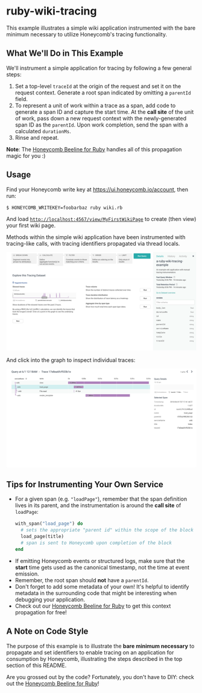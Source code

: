 # ruby-wiki-tracing

This example illustrates a simple wiki application instrumented with the bare minimum necessary to utilize Honeycomb's tracing functionality.

## What We'll Do in This Example

We'll instrument a simple application for tracing by following a few general steps:

1. Set a top-level `traceId` at the origin of the request and set it on the request context. Generate a root span indicated by omitting a `parentId` field.
2. To represent a unit of work within a trace as a span, add code to generate a span ID and capture the start time. At the **call site** of the unit of work, pass down a new request context with the newly-generated span ID as the `parentId`. Upon work completion, send the span with a calculated `durationMs`.
3. Rinse and repeat.

**Note**: The [Honeycomb Beeline for Ruby](https://github.com/honeycombio/beeline-ruby) handles all of this propagation magic for you :)

## Usage

Find your Honeycomb write key at https://ui.honeycomb.io/account, then run:

```bash
$ HONEYCOMB_WRITEKEY=foobarbaz ruby wiki.rb
```

And load [`http://localhost:4567/view/MyFirstWikiPage`](http://localhost:4567/view/MyFirstWikiPage) to create (then view) your first wiki page.

Methods within the simple wiki application have been instrumented with tracing-like calls, with tracing identifiers propagated via thread locals.

![Honeycomb initial view](images/honeycomb.png?raw=true "Explore traces with Honeycomb")

And click into the graph to inspect individual traces:

![Honeycomb trace view](images/trace.png?raw=true "Classic tracing waterfall view in Honeycomb")

## Tips for Instrumenting Your Own Service

- For a given span (e.g. `"loadPage"`), remember that the span definition lives in its parent, and the instrumentation is around the **call site** of `loadPage`:
    ```ruby
    with_span("load_page") do
      # sets the appropriate "parent id" within the scope of the block
      load_page(title)
      # span is sent to Honeycomb upon completion of the block
    end
    ```
- If emitting Honeycomb events or structured logs, make sure that the **start** time gets used as the canonical timestamp, not the time at event emission.
- Remember, the root span should **not** have a `parentId`.
- Don't forget to add some metadata of your own! It's helpful to identify metadata in the surrounding code that might be interesting when debugging your application.
- Check out our [Honeycomb Beeline for Ruby](https://github.com/honeycombio/beeline-ruby) to get this context propagation for free! 

## A Note on Code Style

The purpose of this example is to illustrate the **bare minimum necessary** to propagate and set identifiers to enable tracing on an application for consumption by Honeycomb, illustrating the steps described in the top section of this README.

Are you grossed out by the code? Fortunately, you don't have to DIY: check out the [Honeycomb Beeline for Ruby](https://github.com/honeycombio/beeline-ruby)!
